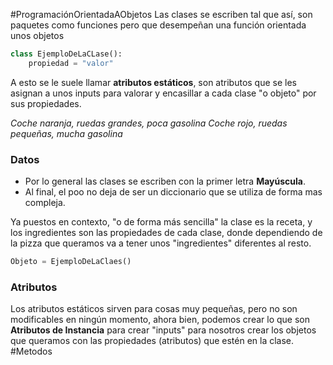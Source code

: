 #ProgramaciónOrientadaAObjetos
Las clases se escriben tal que así, son paquetes como funciones pero que desempeñan una función orientada unos objetos

```python
class EjemploDeLaCLase():
	propiedad = "valor"
```
A esto se le suele llamar **atributos estáticos**, son atributos que se les asignan a unos inputs para valorar y encasillar a cada clase "o objeto" por sus propiedades.

*Coche naranja, ruedas grandes, poca gasolina*
*Coche rojo, ruedas pequeñas, mucha gasolina*
### Datos
- Por lo general las clases se escriben con la primer letra **Mayúscula**.
- Al final, el poo no deja de ser un diccionario que se utiliza de forma mas compleja.

Ya puestos en contexto, "o de forma más sencilla" la clase es la receta, y los ingredientes son las propiedades de cada clase, donde dependiendo de la pizza que queramos va a tener unos "ingredientes" diferentes al resto.

```python
Objeto = EjemploDeLaClaes()
```

### Atributos
Los atributos estáticos sirven para cosas muy pequeñas, pero no son modificables en ningún momento, ahora bien, podemos crear lo que son **Atributos de Instancia** para crear "inputs" para nosotros crear los objetos que queramos con las propiedades (atributos) que estén en la clase. #Metodos